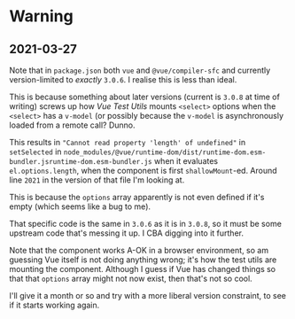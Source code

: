 # Warning

## 2021-03-27
Note that in `package.json` both `vue` and `@vue/compiler-sfc` and currently version-limited to *exactly* `3.0.6`.
I realise this is less than ideal.

This is because something about later versions (current is `3.0.8` at time of writing) screws up how _Vue Test Utils_
mounts `<select>` options when the `<select>` has a `v-model` (or possibly because the `v-model` is asynchronously loaded
from a remote call? Dunno.

This results in `"Cannot read property 'length' of undefined"` in `setSelected` in
`node_modules/@vue/runtime-dom/dist/runtime-dom.esm-bundler.jsruntime-dom.esm-bundler.js`
when it evaluates `el.options.length`, when the component is first `shallowMount`-ed. Around line `2021` in the
version of that file I'm looking at.

This is because the `options` array apparently is not even defined if it's empty (which seems like a bug to me).

That specific code is the same in `3.0.6` as it is in `3.0.8`, so it must be some upstream code that's messing it up.
I CBA digging into it further.

Note that the component works A-OK in a browser environment, so am guessing Vue itself is not doing anything 
wrong; it's how the test utils are mounting the component.
Although I guess if Vue has changed things so that that `options` array might not now exist, then that's not so cool.

I'll give it a month or so and try with a more liberal version constraint, to see if it starts working again.

